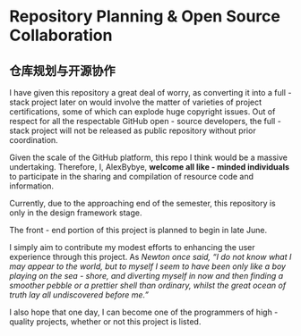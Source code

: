 # Repository Planning & Open Source Collaboration
## 仓库规划与开源协作

I have given this repository a great deal of worry, as converting it into a full - stack project later on would involve the matter of varieties of project certifications, some of which can explode huge copyright issues. Out of respect for all the respectable GitHub open - source developers, the full - stack project will not be released as public repository without prior coordination.

Given the scale of the GitHub platform, this repo I think would be a massive undertaking. Therefore, I, AlexBybye, **welcome all like - minded individuals** to participate in the sharing and compilation of resource code and information.

Currently, due to the approaching end of the semester, this repository is only in the design framework stage.

The front - end portion of this project is planned to begin in late June.

I simply aim to contribute my modest efforts to enhancing the user experience through this project. As *Newton once said, “I do not know what I may appear to the world, but to myself I seem to have been only like a boy playing on the sea - shore, and diverting myself in now and then finding a smoother pebble or a prettier shell than ordinary, whilst the great ocean of truth lay all undiscovered before me.”*

I also hope that one day, I can become one of the programmers of high - quality projects, whether or not this project is listed.
